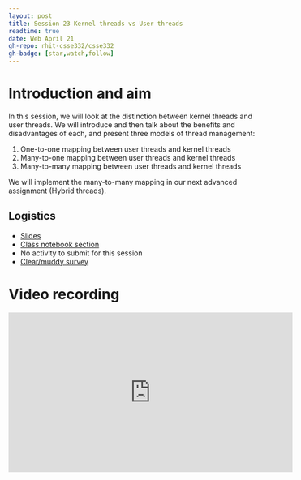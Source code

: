 ```yaml
---
layout: post
title: Session 23 Kernel threads vs User threads
readtime: true
date: Web April 21
gh-repo: rhit-csse332/csse332
gh-badge: [star,watch,follow]
---
```


# Introduction and aim

In this session, we will look at the distinction between kernel threads and user threads. We will
introduce and then talk about the benefits and disadvantages of each, and present three models of
thread management:
1. One-to-one mapping between user threads and kernel threads
2. Many-to-one mapping between user threads and kernel threads
3. Many-to-many mapping between user threads and kernel threads

We will implement the many-to-many mapping in our next advanced assignment (Hybrid threads).

## Logistics

- [Slides](https://rosehulman-my.sharepoint.com/:p:/g/personal/noureddi_rose-hulman_edu/EcM5IKgtMDRKq1LMhJCc2oIBhoRYHoAW5OLn_1nYfeXaUg?e=tusb8I)
- [Class notebook section](https://rosehulman-my.sharepoint.com/personal/noureddi_rose-hulman_edu/_layouts/OneNote.aspx?id=%2Fpersonal%2Fnoureddi_rose-hulman_edu%2FDocuments%2FClass%20Notebooks%2FCSSE%20332%20Operating%20Systems&wd=target%28_Content%20Library%2FSession%2023%20Kernel%20threads%20and%20User%20threads.one%7C5A7CE07C-D8CD-9F44-8DF2-0DC4E26F3415%2F%29)
- No activity to submit for this session
- [Clear/muddy survey](https://moodle.rose-hulman.edu/mod/quiz/view.php?id=2793891)

# Video recording

<iframe width="560" height="315" src="https://www.youtube.com/embed/t-qM_Xzxk-w" title="YouTube video player" frameborder="0" allow="accelerometer; autoplay; clipboard-write; encrypted-media; gyroscope; picture-in-picture" allowfullscreen></iframe>

